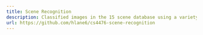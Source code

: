 ```yaml
---
title: Scene Recognition
description: Classified images in the 15 scene database using a variety of techniques including a shallow network trained from scratch, a fine tuned VGG-F netowrk, and bags of local features with learned SVM linear classifiers
url: https://github.com/hlane6/cs4476-scene-recognition 
---
```

